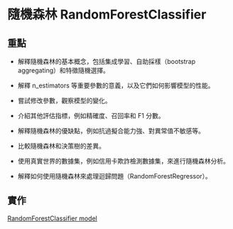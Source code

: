 # 隨機森林 RandomForestClassifier

## 重點
- 解釋隨機森林的基本概念，包括集成學習、自助採樣（bootstrap aggregating）和特徵隨機選擇。

- 解釋 n_estimators 等重要參數的意義，以及它們如何影響模型的性能。

- 嘗試修改參數，觀察模型的變化。

- 介紹其他評估指標，例如精確度、召回率和 F1 分數。

- 解釋隨機森林的優缺點，例如抗過擬合能力強、對異常值不敏感等。

- 比較隨機森林和決策樹的差異。

- 使用真實世界的數據集，例如信用卡欺詐檢測數據集，來進行隨機森林分析。

- 解釋如何使用隨機森林來處理迴歸問題（RandomForestRegressor）。

## 實作

[RandomForestClassifier model](./sklearn實作1.ipynb)